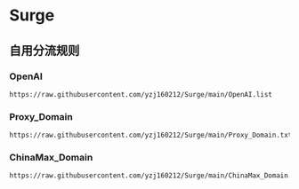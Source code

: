 # Surge

## 自用分流规则

### OpenAI

```
https://raw.githubusercontent.com/yzj160212/Surge/main/OpenAI.list
```

### Proxy_Domain

```
https://raw.githubusercontent.com/yzj160212/Surge/main/Proxy_Domain.txt
```

### ChinaMax_Domain

```
https://raw.githubusercontent.com/yzj160212/Surge/main/ChinaMax_Domain.txt
```
